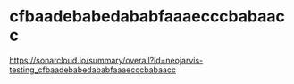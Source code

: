 # cfbaadebabedababfaaaecccbabaacc
https://sonarcloud.io/summary/overall?id=neojarvis-testing_cfbaadebabedababfaaaecccbabaacc
